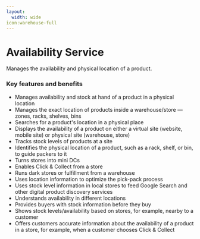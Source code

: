 ```yaml
---
layout:
  width: wide
icon:warehouse-full
---
```


# Availability Service

Manages the availability and physical location of a product.

### Key features and benefits

* Manages availability and stock at hand of a product in a physical location
* Manages the exact location of products inside a warehouse/store — zones, racks, shelves, bins
* Searches for a product's location in a physical place
* Displays the availability of a product on either a virtual site (website, mobile site) or physical site (warehouse, store)
* Tracks stock levels of products at a site
* Identifies the physical location of a product, such as a rack, shelf, or bin, to guide packers to it
* Turns stores into mini DCs
* Enables Click & Collect from a store
* Runs dark stores or fulfillment from a warehouse
* Uses location information to optimize the pick-pack process
* Uses stock level information in local stores to feed Google Search and other digital product discovery services
* Understands availability in different locations
* Provides buyers with stock information before they buy
* Shows stock levels/availability based on stores, for example, nearby to a customer
* Offers customers accurate information about the availability of a product in a store, for example, when a customer chooses Click & Collect

